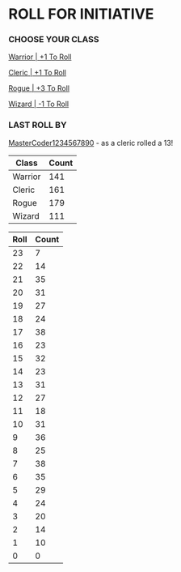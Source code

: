 # ROLL FOR INITIATIVE
### CHOOSE YOUR CLASS

[Warrior | +1 To Roll](https://github.com/benjaminsampica/benjaminsampica/issues/new?title=roll%7Cwarrior&body=Just+click+%27Submit+new+issue%27.)

[Cleric | +1 To Roll](https://github.com/benjaminsampica/benjaminsampica/issues/new?title=roll%7Ccleric&body=Just+click+%27Submit+new+issue%27.)

[Rogue | +3 To Roll](https://github.com/benjaminsampica/benjaminsampica/issues/new?title=roll%7Crogue&body=Just+click+%27Submit+new+issue%27.)

[Wizard | -1 To Roll](https://github.com/benjaminsampica/benjaminsampica/issues/new?title=roll%7Cwizard&body=Just+click+%27Submit+new+issue%27.)
### LAST ROLL BY
[MasterCoder1234567890](https://www.github.com/MasterCoder1234567890) - as a cleric rolled a 13!

|Class|Count|
|-|-|
|Warrior|141|
|Cleric|161|
|Rogue|179|
|Wizard|111|

|Roll|Count|
|-|-|
|23|7
|22|14
|21|35
|20|31
|19|27
|18|24
|17|38
|16|23
|15|32
|14|23
|13|31
|12|27
|11|18
|10|31
|9|36
|8|25
|7|38
|6|35
|5|29
|4|24
|3|20
|2|14
|1|10
|0|0
